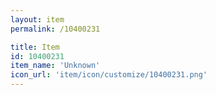 ```yaml
---
layout: item
permalink: /10400231

title: Item
id: 10400231
item_name: 'Unknown'
icon_url: 'item/icon/customize/10400231.png'
---
```

